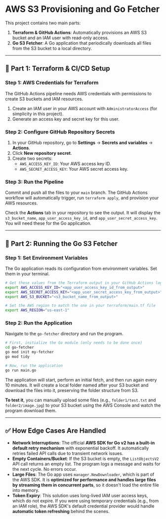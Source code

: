 # AWS S3 Provisioning and Go Fetcher

This project contains two main parts:
1.  **Terraform & GitHub Actions**: Automatically provisions an AWS S3 bucket and an IAM user with read-only access.
2.  **Go S3 Fetcher**: A Go application that periodically downloads all files from the S3 bucket to a local directory.

---

## 🚀 Part 1: Terraform & CI/CD Setup

### Step 1: AWS Credentials for Terraform

The GitHub Actions pipeline needs AWS credentials with permissions to create S3 buckets and IAM resources.

1.  Create an IAM user in your AWS account with `AdministratorAccess` (for simplicity in this project).
2.  Generate an access key and secret key for this user.

### Step 2: Configure GitHub Repository Secrets

1.  In your GitHub repository, go to **Settings** -> **Secrets and variables** -> **Actions**.
2.  Click **New repository secret**.
3.  Create two secrets:
    * `AWS_ACCESS_KEY_ID`: Your AWS access key ID.
    * `AWS_SECRET_ACCESS_KEY`: Your AWS secret access key.

### Step 3: Run the Pipeline

Commit and push all the files to your `main` branch. The GitHub Actions workflow will automatically trigger, run `terraform apply`, and provision your AWS resources.

Check the **Actions** tab in your repository to see the output. It will display the `s3_bucket_name`, `app_user_access_key_id`, and `app_user_secret_access_key`. You will need these for the Go application.

---

## 🏃 Part 2: Running the Go S3 Fetcher

### Step 1: Set Environment Variables

The Go application reads its configuration from environment variables. Set them in your terminal.

```bash
# Get these values from the Terraform output in your GitHub Actions log
export AWS_ACCESS_KEY_ID="<app_user_access_key_id_from_output>"
export AWS_SECRET_ACCESS_KEY="<app_user_secret_access_key_from_output>"
export AWS_S3_BUCKET="<s3_bucket_name_from_output>"

# Set the AWS region to match the one in your terraform/main.tf file
export AWS_REGION="us-east-1"
```

### Step 2: Run the Application

Navigate to the `go-fetcher` directory and run the program.

```bash
# First, initialize the Go module (only needs to be done once)
cd go-fetcher
go mod init my-fetcher
go mod tidy

# Now, run the application
go run main.go
```

The application will start, perform an initial fetch, and then run again every 10 minutes. It will create a local folder named after your S3 bucket and download the files into it, preserving the folder structure from S3.

**To test it**, you can manually upload some files (e.g., `folder1/test.txt` and `folder2/image.jpg`) to your S3 bucket using the AWS Console and watch the program download them.

---

## ✅ How Edge Cases Are Handled

* **Network Interruptions**: The official **AWS SDK for Go v2 has a built-in default retry mechanism** with exponential backoff. It automatically retries failed API calls due to transient network issues.
* **Empty Containers/Bucket**: If the S3 bucket is empty, the `ListObjectsV2` API call returns an empty list. The program logs a message and waits for the next cycle. No errors occur.
* **Large Files**: The Go app uses `manager.NewDownloader`, which is part of the AWS SDK. It is **optimized for performance and handles large files by streaming them in concurrent parts**, so it doesn't load the entire file into memory.
* **Token Expiry**: This solution uses long-lived IAM user access keys, which do not expire. If you were using temporary credentials (e.g., from an IAM role), the AWS SDK's default credential provider would handle **automatic token refreshing** behind the scenes.
